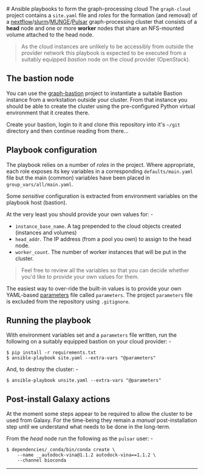 # Ansible playbooks to form the graph-processing cloud
The `graph-cloud` project contains a `site.yaml` file and _roles_
for the formation (and removal) of a [nextflow]/[slurm]/[MUNGE]/[Pulsar]
graph-processing cluster that consists of a **head** node and one or
more **worker** nodes that share an NFS-mounted volume attached to
the head node.

>   As the cloud instances are unlikely to be accessibly from outside the
    provider network this playbook is expected to be executed from a 
    suitably equipped _bastion_ node on the cloud provider (OpenStack).

## The bastion node
You can use the [graph-bastion] project to instantiate a suitable
Bastion instance from a workstation outside your cluster. From that
instance you should be able to create the cluster using the pre-configured
Python virtual environment that it creates there.

Create your bastion, login to it and clone this repository into it's `~/git`
directory and then continue reading from there...

## Playbook configuration
The playbook relies on a number of _roles_ in the project. Where appropriate,
each role exposes its key variables in a corresponding `defaults/main.yaml`
file but the main (common) variables have been placed in
`group_vars/all/main.yaml`.

Some _sensitive_ configuration is extracted from
environment variables on the playbook host (bastion).

At the very least you should provide your own values for: -

-   `instance_base_name`. A tag prepended to the cloud objects created
    (instances and volumes)
-   `head_addr`. The IP address (from a pool you own) to assign to the
    head node.
-   `worker_count`. The number of worker instances that will be put in the
    cluster.

>   Feel free to review all the variables so that you can decide whether
    you'd like to provide your own values for them.  

The easiest way to over-ride the built-in values is to provide your
own YAML-based [parameters] file called `parameters`. The project `parameters`
file is excluded from the repository using `.gitignore`.
    
## Running the playbook
With environment variables set and a `parameters` file written,
run the following on a suitably equipped bastion on your cloud provider: -

    $ pip install -r requirements.txt
    $ ansible-playbook site.yaml --extra-vars "@parameters"

And, to destroy the cluster: -

    $ ansible-playbook unsite.yaml --extra-vars "@parameters"

## Post-install Galaxy actions
At the moment some steps appear to be required to allow the cluster to
be used from Galaxy. For the time-being they remain a _manual_
post-installation step until we understand what needs to be done in the
long-term.

From the _head_ node run the following as the `pulsar` user: -

    $ dependencies/_conda/bin/conda create \
        --name __autodock-vina@1.1.2 autodock-vina==1.1.2 \
        --channel bioconda

---

[graph-bastion]: https://github.com/InformaticsMatters/graph-bastion
[munge]: https://dun.github.io/munge/
[nextflow]: https://www.nextflow.io
[parameters]: https://docs.ansible.com/ansible/latest/user_guide/playbooks_variables.html#passing-variables-on-the-command-line
[pulsar]: https://pulsar.readthedocs.io/en/latest/index.html
[slurm]: https://slurm.schedmd.com/documentation.html
